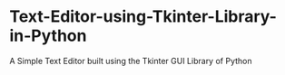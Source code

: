 # Text-Editor-using-Tkinter-Library-in-Python
A Simple Text Editor built using the Tkinter GUI Library of Python

